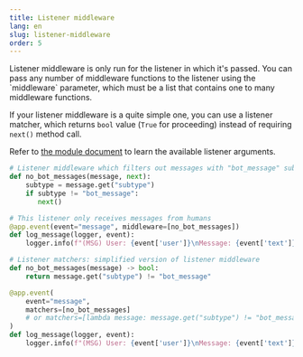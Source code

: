 ```yaml
---
title: Listener middleware
lang: en
slug: listener-middleware
order: 5
---
```


<div class="section-content">
Listener middleware is only run for the listener in which it's passed. You can pass any number of middleware functions to the listener using the `middleware` parameter, which must be a list that contains one to many middleware functions.

If your listener middleware is a quite simple one, you can use a listener matcher, which returns `bool` value (`True` for proceeding) instead of requiring `next()` method call.
</div>

<div>
<span class="annotation">Refer to <a href="https://slack.dev/bolt-python/api-docs/slack_bolt/kwargs_injection/args.html" target="_blank">the module document</a> to learn the available listener arguments.</span>

```python
# Listener middleware which filters out messages with "bot_message" subtype
def no_bot_messages(message, next):
    subtype = message.get("subtype")
    if subtype != "bot_message":
       next()

# This listener only receives messages from humans
@app.event(event="message", middleware=[no_bot_messages])
def log_message(logger, event):
    logger.info(f"(MSG) User: {event['user']}\nMessage: {event['text']}")

# Listener matchers: simplified version of listener middleware
def no_bot_messages(message) -> bool:
    return message.get("subtype") != "bot_message"

@app.event(
    event="message", 
    matchers=[no_bot_messages]
    # or matchers=[lambda message: message.get("subtype") != "bot_message"]
)
def log_message(logger, event):
    logger.info(f"(MSG) User: {event['user']}\nMessage: {event['text']}")
```
</div>